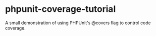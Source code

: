 phpunit-coverage-tutorial
=========================

A small demonstration of using PHPUnit's @covers flag to control code coverage.
